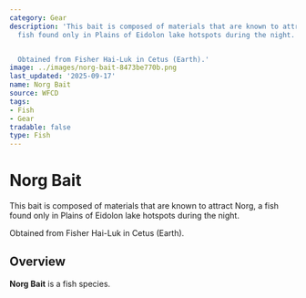 ```yaml
---
category: Gear
description: 'This bait is composed of materials that are known to attract Norg, a
  fish found only in Plains of Eidolon lake hotspots during the night.


  Obtained from Fisher Hai-Luk in Cetus (Earth).'
image: ../images/norg-bait-8473be770b.png
last_updated: '2025-09-17'
name: Norg Bait
source: WFCD
tags:
- Fish
- Gear
tradable: false
type: Fish
---
```


# Norg Bait

This bait is composed of materials that are known to attract Norg, a fish found only in Plains of Eidolon lake hotspots during the night.

Obtained from Fisher Hai-Luk in Cetus (Earth).

## Overview

**Norg Bait** is a fish species.

